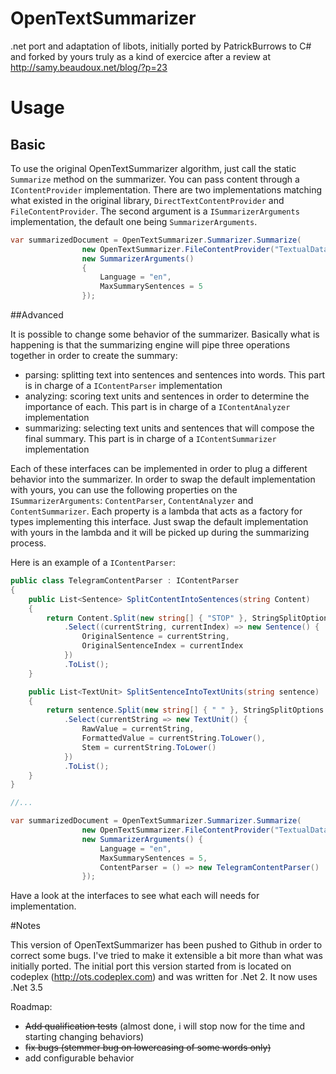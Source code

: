 OpenTextSummarizer
==================

.net port and adaptation of libots, initially ported by PatrickBurrows to C# and forked by yours truly as a kind of exercice after a review at http://samy.beaudoux.net/blog/?p=23

# Usage

## Basic

To use the original OpenTextSummarizer algorithm, just call the static `Summarize` method on the summarizer. You can pass content through a `IContentProvider` implementation.
There are two implementations matching what existed in the original library, `DirectTextContentProvider` and `FileContentProvider`.
The second argument is a `ISummarizerArguments` implementation, the default one being `SummarizerArguments`.

```csharp
var summarizedDocument = OpenTextSummarizer.Summarizer.Summarize(
                new OpenTextSummarizer.FileContentProvider("TextualData\\AutomaticSummarization.txt"),
                new SummarizerArguments() 
				{
					Language = "en",
					MaxSummarySentences = 5
				});
```

##Advanced

It is possible to change some behavior of the summarizer. Basically what is happening is that the summarizing engine will pipe three operations together in order to create the summary:
* parsing: splitting text into sentences and sentences into words. This part is in charge of a `IContentParser` implementation
* analyzing: scoring text units and sentences in order to determine the importance of each. This part is in charge of a `IContentAnalyzer` implementation
* summarizing: selecting text units and sentences that will compose the final summary. This part is in charge of a `IContentSummarizer` implementation

Each of these interfaces can be implemented in order to plug a different behavior into the summarizer. In order to swap the default implementation with yours, you can use the following properties on the `ISummarizerArguments`: `ContentParser`, `ContentAnalyzer` and `ContentSummarizer`.
Each property is a lambda that acts as a factory for types implementing this interface. Just swap the default implementation with yours in the lambda and it will be picked up during the summarizing process.

Here is an example of a `IContentParser`:

```csharp
public class TelegramContentParser : IContentParser
{
    public List<Sentence> SplitContentIntoSentences(string Content)
    {
        return Content.Split(new string[] { "STOP" }, StringSplitOptions.RemoveEmptyEntries)
            .Select((currentString, currentIndex) => new Sentence() {
				OriginalSentence = currentString,
				OriginalSentenceIndex = currentIndex
			})
            .ToList();
    }

    public List<TextUnit> SplitSentenceIntoTextUnits(string sentence)
    {
        return sentence.Split(new string[] { " " }, StringSplitOptions.RemoveEmptyEntries)
            .Select(currentString => new TextUnit() {
				RawValue = currentString,
				FormattedValue = currentString.ToLower(),
				Stem = currentString.ToLower()
			})
            .ToList();
    }
}

//...

var summarizedDocument = OpenTextSummarizer.Summarizer.Summarize(
                new OpenTextSummarizer.FileContentProvider("TextualData\\AutomaticSummarization.txt"),
                new SummarizerArguments() {
					Language = "en",
					MaxSummarySentences = 5,
					ContentParser = () => new TelegramContentParser()
				});
```

Have a look at the interfaces to see what each will needs for implementation.

#Notes

This version of OpenTextSummarizer has been pushed to Github in order to correct some bugs. I've tried to make it extensible a bit more than what was initially ported.
The initial port this version started from is located on codeplex (http://ots.codeplex.com) and was written for .Net 2. It now uses .Net 3.5

Roadmap:
* ~~Add qualification tests~~ (almost done, i will stop now for the time and starting changing behaviors)
* ~~fix bugs (stemmer bug on lowercasing of some words only)~~
* add configurable behavior
